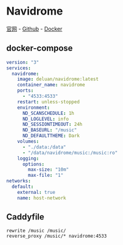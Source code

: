 # Navidrome

[官网](https://www.navidrome.org/) - [Github](https://github.com/navidrome/navidrome) - [Docker](https://hub.docker.com/r/deluan/navidrome)


## docker-compose
```yaml
version: "3"
services:
  navidrome:
    image: deluan/navidrome:latest
    container_name: navidrome
    ports:
      - "4533:4533"
    restart: unless-stopped
    environment:
      ND_SCANSCHEDULE: 1h
      ND_LOGLEVEL: info
      ND_SESSIONTIMEOUT: 24h
      ND_BASEURL: "/music"
      ND_DEFAULTTHEME: Dark
    volumes:
      - "./data:/data"
      - "/data/navidrome/music:/music:ro"
    logging:
      options:
        max-size: "10m"
        max-file: "1"
networks:
  default:
    external: true
    name: host-network
```


## Caddyfile
```Caddyfile
rewrite /music /music/
reverse_proxy /music/* navidrome:4533
```